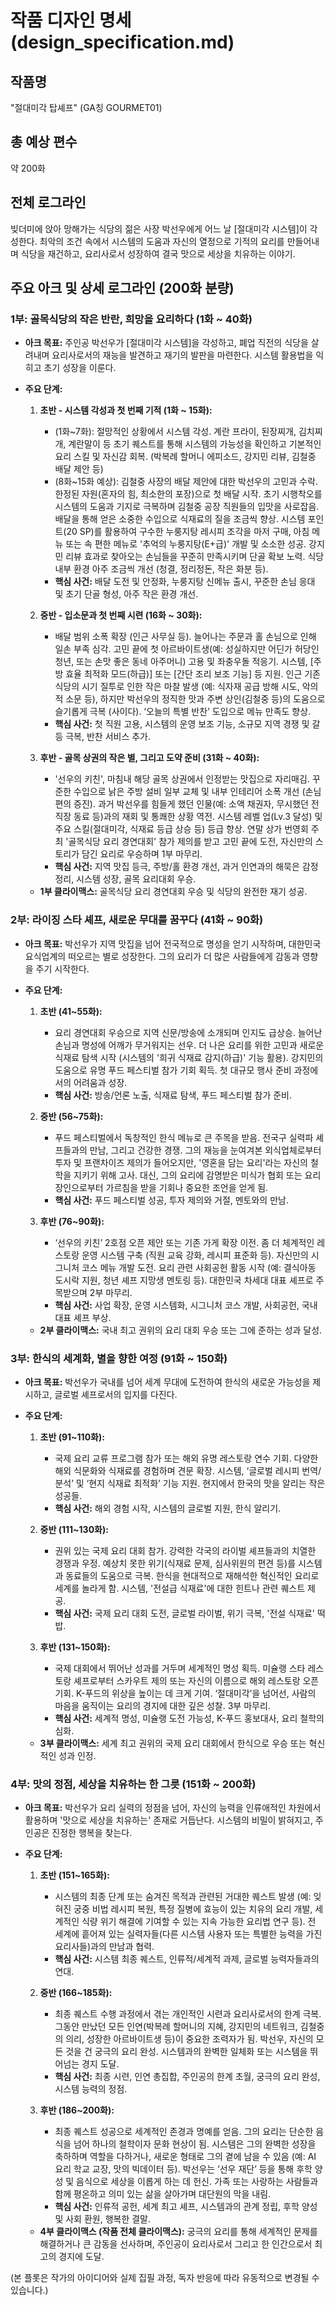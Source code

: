 # 작품 디자인 명세 (design_specification.md)

## 작품명
"절대미각 탑셰프" (GA칭 GOURMET01)

## 총 예상 편수
약 200화

## 전체 로그라인
빚더미에 앉아 망해가는 식당의 젊은 사장 박선우에게 어느 날 [절대미각 시스템]이 각성한다. 최악의 조건 속에서 시스템의 도움과 자신의 열정으로 기적의 요리를 만들어내며 식당을 재건하고, 요리사로서 성장하여 결국 맛으로 세상을 치유하는 이야기.

## 주요 아크 및 상세 로그라인 (200화 분량)

### 1부: 골목식당의 작은 반란, 희망을 요리하다 (1화 ~ 40화)

- **아크 목표:** 주인공 박선우가 [절대미각 시스템]을 각성하고, 폐업 직전의 식당을 살려내며 요리사로서의 재능을 발견하고 재기의 발판을 마련한다. 시스템 활용법을 익히고 초기 성장을 이룬다.

- **주요 단계:**
    1.  **초반 - 시스템 각성과 첫 번째 기적 (1화 ~ 15화):**
        * (1화~7화): 절망적인 상황에서 시스템 각성. 계란 프라이, 된장찌개, 김치찌개, 계란말이 등 초기 퀘스트를 통해 시스템의 가능성을 확인하고 기본적인 요리 스킬 및 자신감 회복. (박복례 할머니 에피소드, 강지민 리뷰, 김철중 배달 제안 등)
        * (8화~15화 예상): 김철중 사장의 배달 제안에 대한 박선우의 고민과 수락. 한정된 자원(혼자의 힘, 최소한의 포장)으로 첫 배달 시작. 초기 시행착오를 시스템의 도움과 기지로 극복하며 김철중 공장 직원들의 입맛을 사로잡음. 배달을 통해 얻은 소중한 수입으로 식재료의 질을 조금씩 향상. 시스템 포인트(20 SP)를 활용하여 구수한 누룽지탕 레시피 조각을 마저 구매, 아침 메뉴 또는 속 편한 메뉴로 '추억의 누룽지탕(E+급)' 개발 및 소소한 성공. 강지민 리뷰 효과로 찾아오는 손님들을 꾸준히 만족시키며 단골 확보 노력. 식당 내부 환경 아주 조금씩 개선 (청결, 정리정돈, 작은 화분 등).
        * **핵심 사건:** 배달 도전 및 안정화, 누룽지탕 신메뉴 출시, 꾸준한 손님 응대 및 초기 단골 형성, 아주 작은 환경 개선.

    2.  **중반 - 입소문과 첫 번째 시련 (16화 ~ 30화):**
        * 배달 범위 소폭 확장 (인근 사무실 등). 늘어나는 주문과 홀 손님으로 인해 일손 부족 심각. 고민 끝에 첫 아르바이트생(예: 성실하지만 어딘가 허당인 청년, 또는 손맛 좋은 동네 아주머니) 고용 및 좌충우돌 적응기. 시스템, [주방 효율 최적화 모드(하급)] 또는 [간단 조리 보조 기능] 등 지원. 인근 기존 식당의 시기 질투로 인한 작은 마찰 발생 (예: 식자재 공급 방해 시도, 악의적 소문 등), 하지만 박선우의 정직한 맛과 주변 상인(김철중 등)의 도움으로 슬기롭게 극복 (사이다). ‘오늘의 특별 반찬’ 도입으로 메뉴 만족도 향상.
        * **핵심 사건:** 첫 직원 고용, 시스템의 운영 보조 기능, 소규모 지역 경쟁 및 갈등 극복, 반찬 서비스 추가.

    3.  **후반 - 골목 상권의 작은 별, 그리고 도약 준비 (31화 ~ 40화):**
        * '선우의 키친', 마침내 해당 골목 상권에서 인정받는 맛집으로 자리매김. 꾸준한 수입으로 낡은 주방 설비 일부 교체 및 내부 인테리어 소폭 개선 (손님 편의 증진). 과거 박선우를 힘들게 했던 인물(예: 소액 채권자, 무시했던 전 직장 동료 등)과의 재회 및 통쾌한 상황 역전. 시스템 레벨 업(Lv.3 달성) 및 주요 스킬(절대미각, 식재료 등급 상승 등) 등급 향상. 연말 상가 번영회 주최 '골목식당 요리 경연대회' 참가 제의를 받고 고민 끝에 도전, 자신만의 스토리가 담긴 요리로 우승하며 1부 마무리.
        * **핵심 사건:** 지역 맛집 등극, 주방/홀 환경 개선, 과거 인연과의 해묵은 감정 정리, 시스템 성장, 골목 요리대회 우승.

    - **1부 클라이맥스:** 골목식당 요리 경연대회 우승 및 식당의 완전한 재기 성공.

### 2부: 라이징 스타 셰프, 새로운 무대를 꿈꾸다 (41화 ~ 90화)

- **아크 목표:** 박선우가 지역 맛집을 넘어 전국적으로 명성을 얻기 시작하며, 대한민국 요식업계의 떠오르는 별로 성장한다. 그의 요리가 더 많은 사람들에게 감동과 영향을 주기 시작한다.

- **주요 단계:**
    1.  **초반 (41~55화):**
        * 요리 경연대회 우승으로 지역 신문/방송에 소개되며 인지도 급상승. 늘어난 손님과 명성에 어깨가 무거워지는 선우. 더 나은 요리를 위한 고민과 새로운 식재료 탐색 시작 (시스템의 '희귀 식재료 감지(하급)' 기능 활용). 강지민의 도움으로 유명 푸드 페스티벌 참가 기회 획득. 첫 대규모 행사 준비 과정에서의 어려움과 성장.
        * **핵심 사건:** 방송/언론 노출, 식재료 탐색, 푸드 페스티벌 참가 준비.

    2.  **중반 (56~75화):**
        * 푸드 페스티벌에서 독창적인 한식 메뉴로 큰 주목을 받음. 전국구 실력파 셰프들과의 만남, 그리고 건강한 경쟁. 그의 재능을 눈여겨본 외식업체로부터 투자 및 프랜차이즈 제의가 들어오지만, '영혼을 담는 요리'라는 자신의 철학을 지키기 위해 고사. 대신, 그의 요리에 감명받은 미식가 협회 또는 요리 장인으로부터 가르침을 받을 기회나 중요한 조언을 얻게 됨.
        * **핵심 사건:** 푸드 페스티벌 성공, 투자 제의와 거절, 멘토와의 만남.

    3.  **후반 (76~90화):**
        * ‘선우의 키친’ 2호점 오픈 제안 또는 기존 가게 확장 이전. 좀 더 체계적인 레스토랑 운영 시스템 구축 (직원 교육 강화, 레시피 표준화 등). 자신만의 시그니처 코스 메뉴 개발 도전. 요리 관련 사회공헌 활동 시작 (예: 결식아동 도시락 지원, 청년 셰프 지망생 멘토링 등). 대한민국 차세대 대표 셰프로 주목받으며 2부 마무리.
        * **핵심 사건:** 사업 확장, 운영 시스템화, 시그니처 코스 개발, 사회공헌, 국내 대표 셰프 부상.

    - **2부 클라이맥스:** 국내 최고 권위의 요리 대회 우승 또는 그에 준하는 성과 달성.

### 3부: 한식의 세계화, 별을 향한 여정 (91화 ~ 150화)

- **아크 목표:** 박선우가 국내를 넘어 세계 무대에 도전하여 한식의 새로운 가능성을 제시하고, 글로벌 셰프로서의 입지를 다진다.

- **주요 단계:**
    1.  **초반 (91~110화):**
        * 국제 요리 교류 프로그램 참가 또는 해외 유명 레스토랑 연수 기회. 다양한 해외 식문화와 식재료를 경험하며 견문 확장. 시스템, ‘글로벌 레시피 번역/분석’ 및 ‘현지 식재료 최적화’ 기능 지원. 현지에서 한국의 맛을 알리는 작은 성공들.
        * **핵심 사건:** 해외 경험 시작, 시스템의 글로벌 지원, 한식 알리기.

    2.  **중반 (111~130화):**
        * 권위 있는 국제 요리 대회 참가. 강력한 각국의 라이벌 셰프들과의 치열한 경쟁과 우정. 예상치 못한 위기(식재료 문제, 심사위원의 편견 등)를 시스템과 동료들의 도움으로 극복. 한식을 현대적으로 재해석한 혁신적인 요리로 세계를 놀라게 함. 시스템, '전설급 식재료'에 대한 힌트나 관련 퀘스트 제공.
        * **핵심 사건:** 국제 요리 대회 도전, 글로벌 라이벌, 위기 극복, '전설 식재료' 떡밥.

    3.  **후반 (131~150화):**
        * 국제 대회에서 뛰어난 성과를 거두며 세계적인 명성 획득. 미슐랭 스타 레스토랑 셰프로부터 스카우트 제의 또는 자신의 이름으로 해외 레스토랑 오픈 기회. K-푸드의 위상을 높이는 데 크게 기여. ‘절대미각’을 넘어선, 사람의 마음을 움직이는 요리의 경지에 대한 깊은 성찰. 3부 마무리.
        * **핵심 사건:** 세계적 명성, 미슐랭 도전 가능성, K-푸드 홍보대사, 요리 철학의 심화.

    - **3부 클라이맥스:** 세계 최고 권위의 국제 요리 대회에서 한식으로 우승 또는 혁신적인 성과 인정.

### 4부: 맛의 정점, 세상을 치유하는 한 그릇 (151화 ~ 200화)

- **아크 목표:** 박선우가 요리 실력의 정점을 넘어, 자신의 능력을 인류애적인 차원에서 활용하며 '맛으로 세상을 치유하는' 존재로 거듭난다. 시스템의 비밀이 밝혀지고, 주인공은 진정한 행복을 찾는다.

- **주요 단계:**
    1.  **초반 (151~165화):**
        * 시스템의 최종 단계 또는 숨겨진 목적과 관련된 거대한 퀘스트 발생 (예: 잊혀진 궁중 비법 레시피 복원, 특정 질병에 효능이 있는 치유의 요리 개발, 세계적인 식량 위기 해결에 기여할 수 있는 지속 가능한 요리법 연구 등). 전 세계에 흩어져 있는 실력자들(다른 시스템 사용자 또는 특별한 능력을 가진 요리사들)과의 만남과 협력.
        * **핵심 사건:** 시스템 최종 퀘스트, 인류적/세계적 과제, 글로벌 능력자들과의 연대.

    2.  **중반 (166~185화):**
        * 최종 퀘스트 수행 과정에서 겪는 개인적인 시련과 요리사로서의 한계 극복. 그동안 만났던 모든 인연(박복례 할머니의 지혜, 강지민의 네트워크, 김철중의 의리, 성장한 아르바이트생 등)이 중요한 조력자가 됨. 박선우, 자신의 모든 것을 건 궁극의 요리 완성. 시스템과의 완벽한 일체화 또는 시스템을 뛰어넘는 경지 도달.
        * **핵심 사건:** 최종 시련, 인연 총집합, 주인공의 한계 초월, 궁극의 요리 완성, 시스템 능력의 정점.

    3.  **후반 (186~200화):**
        * 최종 퀘스트 성공으로 세계적인 존경과 명예를 얻음. 그의 요리는 단순한 음식을 넘어 하나의 철학이자 문화 현상이 됨. 시스템은 그의 완벽한 성장을 축하하며 역할을 다하거나, 새로운 형태로 그의 곁에 남을 수 있음 (예: AI 요리 학교 교장, 맛의 빅데이터 등). 박선우는 ‘선우 재단’ 등을 통해 후학 양성 및 음식으로 세상을 이롭게 하는 데 헌신. 가족 또는 사랑하는 사람들과 함께 평온하고 의미 있는 삶을 살아가며 대단원의 막을 내림.
        * **핵심 사건:** 인류적 공헌, 세계 최고 셰프, 시스템과의 관계 정립, 후학 양성 및 사회 환원, 행복한 결말.

    - **4부 클라이맥스 (작품 전체 클라이맥스):** 궁극의 요리를 통해 세계적인 문제를 해결하거나 큰 감동을 선사하며, 주인공이 요리사로서 그리고 한 인간으로서 최고의 경지에 도달.

(본 플롯은 작가의 아이디어와 실제 집필 과정, 독자 반응에 따라 유동적으로 변경될 수 있습니다.)